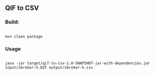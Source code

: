 <h2>QIF to CSV</h2>

<h3>Build:</h3>

<code>
mvn clean package
</code>

<h3>Usage</h3>

<code>
java -jar target/qif-to-csv-1.0-SNAPSHOT-jar-with-dependencies.jar input/sbroker-h.QIF output/sbroker-h.csv
</code>